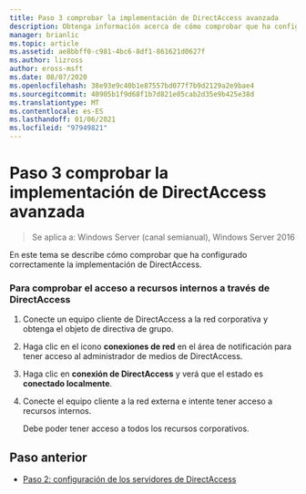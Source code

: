 ```yaml
---
title: Paso 3 comprobar la implementación de DirectAccess avanzada
description: Obtenga información acerca de cómo comprobar que ha configurado correctamente la implementación de DirectAccess avanzada.
manager: brianlic
ms.topic: article
ms.assetid: ae8bbff0-c981-4bc6-8df1-861621d0627f
ms.author: lizross
author: eross-msft
ms.date: 08/07/2020
ms.openlocfilehash: 38e93e9c40b1e87557bd077f7b9d2129a2e9bae4
ms.sourcegitcommit: 40905b1f9d68f1b7d821e05cab2d35e9b425e38d
ms.translationtype: MT
ms.contentlocale: es-ES
ms.lasthandoff: 01/06/2021
ms.locfileid: "97949821"
---
```

# <a name="step-3-verify-the-advanced-directaccess-deployment"></a>Paso 3 comprobar la implementación de DirectAccess avanzada

>Se aplica a: Windows Server (canal semianual), Windows Server 2016

En este tema se describe cómo comprobar que ha configurado correctamente la implementación de DirectAccess.

### <a name="to-verify-access-to-internal-resources-through-directaccess"></a>Para comprobar el acceso a recursos internos a través de DirectAccess

1.  Conecte un equipo cliente de DirectAccess a la red corporativa y obtenga el objeto de directiva de grupo.

2.  Haga clic en el icono **conexiones de red** en el área de notificación para tener acceso al administrador de medios de DirectAccess.

3.  Haga clic en **conexión de DirectAccess** y verá que el estado es **conectado localmente**.

4.  Conecte el equipo cliente a la red externa e intente tener acceso a recursos internos.

    Debe poder tener acceso a todos los recursos corporativos.

## <a name="previous-step"></a><a name="BKMK_Links"></a>Paso anterior

-   [Paso 2: configuración de los servidores de DirectAccess](./da-adv-configure-s2-servers.md)